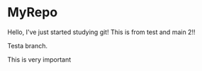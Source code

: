 # MyRepo
Hello, I've just started studying git!
This is from test and main 2!!

Testa branch.

This is very important